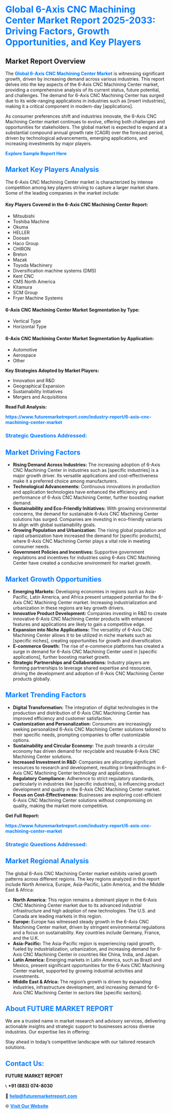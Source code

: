 <h1 style="color: #007BFF;">Global 6-Axis CNC Machining Center Market Report 2025-2033: Driving Factors, Growth Opportunities, and Key Players</h1>

<section id="overview">
<h2>Market Report Overview</h2>
<p>The <a href="https://www.futuremarketreport.com/industry-report/6-axis-cnc-machining-center-market" style="color: #007BFF; text-decoration: none;"><strong>Global 6-Axis CNC Machining Center Market</strong></a> is witnessing significant growth, driven by increasing demand across various industries. This report delves into the key aspects of the 6-Axis CNC Machining Center market, providing a comprehensive analysis of its current status, future potential, and challenges. The demand for 6-Axis CNC Machining Center has surged due to its wide-ranging applications in industries such as [insert industries], making it a critical component in modern-day [applications].</p>
<p>As consumer preferences shift and industries innovate, the 6-Axis CNC Machining Center market continues to evolve, offering both challenges and opportunities for stakeholders. The global market is expected to expand at a substantial compound annual growth rate (CAGR) over the forecast period, driven by technological advancements, emerging applications, and increasing investments by major players.</p>
</section>

<section id="overview">
<p><a href="https://www.futuremarketreport.com/request-sample/reportId=86701" style="color: #007BFF; text-decoration: none;"><strong>Explore Sample Report Here</strong></a></p>
</section>

<section id="key-players">
<h2 style="color: #007BFF;">Market Key Players Analysis</h2>
<p>The 6-Axis CNC Machining Center market is characterized by intense competition among key players striving to capture a larger market share. Some of the leading companies in the market include:</p>
<h4>Key Players Covered in the 6-Axis CNC Machining Center Report:</h4>
<ul><li>Mitsubishi</li><li>Toshiba Machine</li><li>Okuma</li><li>HELLER</li><li>Doosan</li><li>Haco Group</li><li>CHIRON</li><li>Breton</li><li>Mazak</li><li>Toyoda Machinery</li><li>Diversification machine systems (DMS)</li><li>Kent CNC</li><li>CMS North America</li><li>Kitamura</li><li>SCM Group</li><li>Fryer Machine Systems</li></ul>
<h4>6-Axis CNC Machining Center Market Segmentation by Type:</h4>
<ul><li>Vertical Type</li><li>Horizontal Type</li></ul>

<h4>6-Axis CNC Machining Center Market Segmentation by Application:</h4>
<ul><li>Automotive</li><li>Aerospace</li><li>Other</li></ul>
<p><strong>Key Strategies Adopted by Market Players:</strong></p>
<ul>
<li>Innovation and R&D</li>
<li>Geographical Expansion</li>
<li>Sustainability Initiatives</li>
<li>Mergers and Acquisitions</li>
</ul>
</section>

<section>
<p><strong>Read Full Analysis: </strong></p><a href="https://www.futuremarketreport.com/industry-report/6-axis-cnc-machining-center-market" style="color: #007BFF; text-decoration: none;"><strong>https://www.futuremarketreport.com/industry-report/6-axis-cnc-machining-center-market</strong></a>
<h3 style="color: #007BFF;">Strategic Questions Addressed:</h3>
</section>

<section id="driving-factors">
<h2 style="color: #007BFF;">Market Driving Factors</h2>
<ul>
<li><strong>Rising Demand Across Industries:</strong> The increasing adoption of 6-Axis CNC Machining Center in industries such as [specific industries] is a major growth driver. Its versatile applications and cost-effectiveness make it a preferred choice among manufacturers.</li>
<li><strong>Technological Advancements:</strong> Continuous innovations in production and application technologies have enhanced the efficiency and performance of 6-Axis CNC Machining Center, further boosting market demand.</li>
<li><strong>Sustainability and Eco-Friendly Initiatives:</strong> With growing environmental concerns, the demand for sustainable 6-Axis CNC Machining Center solutions has surged. Companies are investing in eco-friendly variants to align with global sustainability goals.</li>
<li><strong>Growing Population and Urbanization:</strong> The rising global population and rapid urbanization have increased the demand for [specific products], where 6-Axis CNC Machining Center plays a vital role in meeting consumer needs.</li>
<li><strong>Government Policies and Incentives:</strong> Supportive government regulations and incentives for industries using 6-Axis CNC Machining Center have created a conducive environment for market growth.</li>
</ul>
</section>

<section id="growth-opportunities">
<h2 style="color: #007BFF;">Market Growth Opportunities</h2>
<ul>
<li><strong>Emerging Markets:</strong> Developing economies in regions such as Asia-Pacific, Latin America, and Africa present untapped potential for the 6-Axis CNC Machining Center market. Increasing industrialization and urbanization in these regions are key growth drivers.</li>
<li><strong>Innovative Product Development:</strong> Companies investing in R&D to create innovative 6-Axis CNC Machining Center products with enhanced features and applications are likely to gain a competitive edge.</li>
<li><strong>Expansion into Niche Applications:</strong> The versatility of 6-Axis CNC Machining Center allows it to be utilized in niche markets such as [specific niches], creating opportunities for growth and diversification.</li>
<li><strong>E-commerce Growth:</strong> The rise of e-commerce platforms has created a surge in demand for 6-Axis CNC Machining Center used in [specific applications], further boosting market growth.</li>
<li><strong>Strategic Partnerships and Collaborations:</strong> Industry players are forming partnerships to leverage shared expertise and resources, driving the development and adoption of 6-Axis CNC Machining Center products globally.</li>
</ul>
</section>

<section id="trending-factors">
<h2 style="color: #007BFF;">Market Trending Factors</h2>
<ul>
<li><strong>Digital Transformation:</strong> The integration of digital technologies in the production and distribution of 6-Axis CNC Machining Center has improved efficiency and customer satisfaction.</li>
<li><strong>Customization and Personalization:</strong> Consumers are increasingly seeking personalized 6-Axis CNC Machining Center solutions tailored to their specific needs, prompting companies to offer customizable options.</li>
<li><strong>Sustainability and Circular Economy:</strong> The push towards a circular economy has driven demand for recyclable and reusable 6-Axis CNC Machining Center solutions.</li>
<li><strong>Increased Investment in R&D:</strong> Companies are allocating significant resources to research and development, resulting in breakthroughs in 6-Axis CNC Machining Center technology and applications.</li>
<li><strong>Regulatory Compliance:</strong> Adherence to strict regulatory standards, particularly in industries like [specific industries], is influencing product development and quality in the 6-Axis CNC Machining Center market.</li>
<li><strong>Focus on Cost-Effectiveness:</strong> Businesses are exploring cost-efficient 6-Axis CNC Machining Center solutions without compromising on quality, making the market more competitive.</li>
</ul>
</section>

<section>
<p><strong>Get Full Report: </strong></p><a href="https://www.futuremarketreport.com/industry-report/6-axis-cnc-machining-center-market" style="color: #007BFF; text-decoration: none;"><strong>https://www.futuremarketreport.com/industry-report/6-axis-cnc-machining-center-market</strong></a>
<h3 style="color: #007BFF;">Strategic Questions Addressed:</h3>
</section>


<section id="regional-analysis">
<h2 style="color: #007BFF;">Market Regional Analysis</h2>
<p>The global 6-Axis CNC Machining Center market exhibits varied growth patterns across different regions. The key regions analyzed in this report include North America, Europe, Asia-Pacific, Latin America, and the Middle East & Africa:</p>
<ul>
<li><strong>North America:</strong> This region remains a dominant player in the 6-Axis CNC Machining Center market due to its advanced industrial infrastructure and high adoption of new technologies. The U.S. and Canada are leading markets in this region.</li>
<li><strong>Europe:</strong> Europe has witnessed steady growth in the 6-Axis CNC Machining Center market, driven by stringent environmental regulations and a focus on sustainability. Key countries include Germany, France, and the U.K.</li>
<li><strong>Asia-Pacific:</strong> The Asia-Pacific region is experiencing rapid growth, fueled by industrialization, urbanization, and increasing demand for 6-Axis CNC Machining Center in countries like China, India, and Japan.</li>
<li><strong>Latin America:</strong> Emerging markets in Latin America, such as Brazil and Mexico, present significant opportunities for the 6-Axis CNC Machining Center market, supported by growing industrial activities and investments.</li>
<li><strong>Middle East & Africa:</strong> The region’s growth is driven by expanding industries, infrastructure development, and increasing demand for 6-Axis CNC Machining Center in sectors like [specific sectors].</li>
</ul>
</section>

<footer>
<h2 style="color: #007BFF;">About FUTURE MARKET REPORT</h2>
<p>We are a trusted name in market research and advisory services, delivering actionable insights and strategic support to businesses across diverse industries. Our expertise lies in offering:</p>

<p>Stay ahead in today’s competitive landscape with our tailored research solutions.</p>

<h2 style="color: #007BFF;">Contact Us:</h2>
<p><strong>FUTURE MARKET REPORT</strong></p>
<p>📞 <strong>+91 (883) 074-8030</strong></p>
<p>📧 <strong><a href="mailto:help@futuremarketreport.com" style="color: #007BFF;">help@futuremarketreport.com</a></strong></p>
<p>🌐 <strong><a href="https://www.futuremarketreport.com/" style="color: #007BFF;">Visit Our Website</a></strong></p>
</footer>